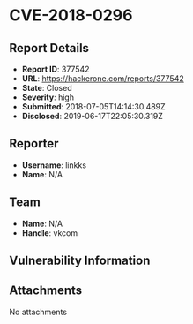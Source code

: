 # CVE-2018-0296

## Report Details
- **Report ID**: 377542
- **URL**: https://hackerone.com/reports/377542
- **State**: Closed
- **Severity**: high
- **Submitted**: 2018-07-05T14:14:30.489Z
- **Disclosed**: 2019-06-17T22:05:30.319Z

## Reporter
- **Username**: linkks
- **Name**: N/A

## Team
- **Name**: N/A
- **Handle**: vkcom

## Vulnerability Information


## Attachments
No attachments
